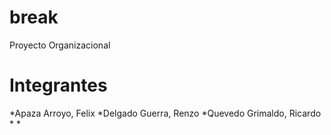 break
=======

Proyecto Organizacional

Integrantes
=======

*Apaza Arroyo, Felix
*Delgado Guerra, Renzo
*Quevedo Grimaldo, Ricardo
*
*
